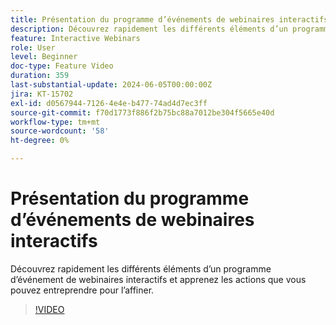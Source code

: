 ```yaml
---
title: Présentation du programme d’événements de webinaires interactifs
description: Découvrez rapidement les différents éléments d’un programme d’événement de webinaires interactifs et apprenez les actions que vous pouvez entreprendre pour l’affiner.
feature: Interactive Webinars
role: User
level: Beginner
doc-type: Feature Video
duration: 359
last-substantial-update: 2024-06-05T00:00:00Z
jira: KT-15702
exl-id: d0567944-7126-4e4e-b477-74ad4d7ec3ff
source-git-commit: f70d1773f886f2b75bc88a7012be304f5665e40d
workflow-type: tm+mt
source-wordcount: '58'
ht-degree: 0%

---
```


# Présentation du programme d’événements de webinaires interactifs

Découvrez rapidement les différents éléments d’un programme d’événement de webinaires interactifs et apprenez les actions que vous pouvez entreprendre pour l’affiner.

>[!VIDEO](https://video.tv.adobe.com/v/3450082/?learn=on&captions=fre_fr)
